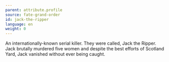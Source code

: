 ```yaml
---
parent: attribute.profile
source: fate-grand-order
id: jack-the-ripper
language: en
weight: 0
---
```


An internationally-known serial killer.
They were called, Jack the Ripper.
Jack brutally murdered five women and despite the best efforts of Scotland Yard, Jack vanished without ever being caught.
